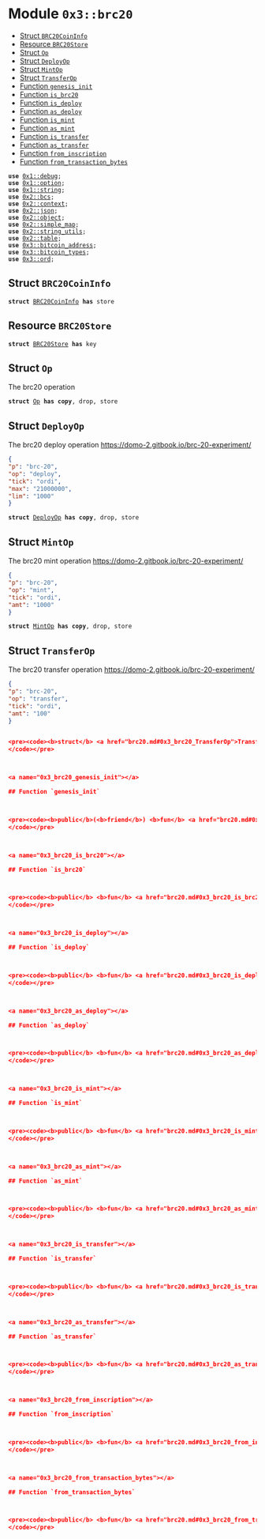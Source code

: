 
<a name="0x3_brc20"></a>

# Module `0x3::brc20`



-  [Struct `BRC20CoinInfo`](#0x3_brc20_BRC20CoinInfo)
-  [Resource `BRC20Store`](#0x3_brc20_BRC20Store)
-  [Struct `Op`](#0x3_brc20_Op)
-  [Struct `DeployOp`](#0x3_brc20_DeployOp)
-  [Struct `MintOp`](#0x3_brc20_MintOp)
-  [Struct `TransferOp`](#0x3_brc20_TransferOp)
-  [Function `genesis_init`](#0x3_brc20_genesis_init)
-  [Function `is_brc20`](#0x3_brc20_is_brc20)
-  [Function `is_deploy`](#0x3_brc20_is_deploy)
-  [Function `as_deploy`](#0x3_brc20_as_deploy)
-  [Function `is_mint`](#0x3_brc20_is_mint)
-  [Function `as_mint`](#0x3_brc20_as_mint)
-  [Function `is_transfer`](#0x3_brc20_is_transfer)
-  [Function `as_transfer`](#0x3_brc20_as_transfer)
-  [Function `from_inscription`](#0x3_brc20_from_inscription)
-  [Function `from_transaction_bytes`](#0x3_brc20_from_transaction_bytes)


<pre><code><b>use</b> <a href="">0x1::debug</a>;
<b>use</b> <a href="">0x1::option</a>;
<b>use</b> <a href="">0x1::string</a>;
<b>use</b> <a href="">0x2::bcs</a>;
<b>use</b> <a href="">0x2::context</a>;
<b>use</b> <a href="">0x2::json</a>;
<b>use</b> <a href="">0x2::object</a>;
<b>use</b> <a href="">0x2::simple_map</a>;
<b>use</b> <a href="">0x2::string_utils</a>;
<b>use</b> <a href="">0x2::table</a>;
<b>use</b> <a href="bitcoin_address.md#0x3_bitcoin_address">0x3::bitcoin_address</a>;
<b>use</b> <a href="bitcoin_types.md#0x3_bitcoin_types">0x3::bitcoin_types</a>;
<b>use</b> <a href="ord.md#0x3_ord">0x3::ord</a>;
</code></pre>



<a name="0x3_brc20_BRC20CoinInfo"></a>

## Struct `BRC20CoinInfo`



<pre><code><b>struct</b> <a href="brc20.md#0x3_brc20_BRC20CoinInfo">BRC20CoinInfo</a> <b>has</b> store
</code></pre>



<a name="0x3_brc20_BRC20Store"></a>

## Resource `BRC20Store`



<pre><code><b>struct</b> <a href="brc20.md#0x3_brc20_BRC20Store">BRC20Store</a> <b>has</b> key
</code></pre>



<a name="0x3_brc20_Op"></a>

## Struct `Op`

The brc20 operation


<pre><code><b>struct</b> <a href="brc20.md#0x3_brc20_Op">Op</a> <b>has</b> <b>copy</b>, drop, store
</code></pre>



<a name="0x3_brc20_DeployOp"></a>

## Struct `DeployOp`

The brc20 deploy operation
https://domo-2.gitbook.io/brc-20-experiment/
```json
{
"p": "brc-20",
"op": "deploy",
"tick": "ordi",
"max": "21000000",
"lim": "1000"
}
```


<pre><code><b>struct</b> <a href="brc20.md#0x3_brc20_DeployOp">DeployOp</a> <b>has</b> <b>copy</b>, drop, store
</code></pre>



<a name="0x3_brc20_MintOp"></a>

## Struct `MintOp`

The brc20 mint operation
https://domo-2.gitbook.io/brc-20-experiment/
```json
{
"p": "brc-20",
"op": "mint",
"tick": "ordi",
"amt": "1000"
}
```


<pre><code><b>struct</b> <a href="brc20.md#0x3_brc20_MintOp">MintOp</a> <b>has</b> <b>copy</b>, drop, store
</code></pre>



<a name="0x3_brc20_TransferOp"></a>

## Struct `TransferOp`

The brc20 transfer operation
https://domo-2.gitbook.io/brc-20-experiment/
```json
{
"p": "brc-20",
"op": "transfer",
"tick": "ordi",
"amt": "100"
}


<pre><code><b>struct</b> <a href="brc20.md#0x3_brc20_TransferOp">TransferOp</a> <b>has</b> <b>copy</b>, drop, store
</code></pre>



<a name="0x3_brc20_genesis_init"></a>

## Function `genesis_init`



<pre><code><b>public</b>(<b>friend</b>) <b>fun</b> <a href="brc20.md#0x3_brc20_genesis_init">genesis_init</a>(ctx: &<b>mut</b> <a href="_Context">context::Context</a>, _genesis_account: &<a href="">signer</a>)
</code></pre>



<a name="0x3_brc20_is_brc20"></a>

## Function `is_brc20`



<pre><code><b>public</b> <b>fun</b> <a href="brc20.md#0x3_brc20_is_brc20">is_brc20</a>(self: &<a href="brc20.md#0x3_brc20_Op">brc20::Op</a>): bool
</code></pre>



<a name="0x3_brc20_is_deploy"></a>

## Function `is_deploy`



<pre><code><b>public</b> <b>fun</b> <a href="brc20.md#0x3_brc20_is_deploy">is_deploy</a>(self: &<a href="brc20.md#0x3_brc20_Op">brc20::Op</a>): bool
</code></pre>



<a name="0x3_brc20_as_deploy"></a>

## Function `as_deploy`



<pre><code><b>public</b> <b>fun</b> <a href="brc20.md#0x3_brc20_as_deploy">as_deploy</a>(self: &<a href="brc20.md#0x3_brc20_Op">brc20::Op</a>): <a href="_Option">option::Option</a>&lt;<a href="brc20.md#0x3_brc20_DeployOp">brc20::DeployOp</a>&gt;
</code></pre>



<a name="0x3_brc20_is_mint"></a>

## Function `is_mint`



<pre><code><b>public</b> <b>fun</b> <a href="brc20.md#0x3_brc20_is_mint">is_mint</a>(self: &<a href="brc20.md#0x3_brc20_Op">brc20::Op</a>): bool
</code></pre>



<a name="0x3_brc20_as_mint"></a>

## Function `as_mint`



<pre><code><b>public</b> <b>fun</b> <a href="brc20.md#0x3_brc20_as_mint">as_mint</a>(self: &<a href="brc20.md#0x3_brc20_Op">brc20::Op</a>): <a href="_Option">option::Option</a>&lt;<a href="brc20.md#0x3_brc20_MintOp">brc20::MintOp</a>&gt;
</code></pre>



<a name="0x3_brc20_is_transfer"></a>

## Function `is_transfer`



<pre><code><b>public</b> <b>fun</b> <a href="brc20.md#0x3_brc20_is_transfer">is_transfer</a>(self: &<a href="brc20.md#0x3_brc20_Op">brc20::Op</a>): bool
</code></pre>



<a name="0x3_brc20_as_transfer"></a>

## Function `as_transfer`



<pre><code><b>public</b> <b>fun</b> <a href="brc20.md#0x3_brc20_as_transfer">as_transfer</a>(self: &<a href="brc20.md#0x3_brc20_Op">brc20::Op</a>): <a href="_Option">option::Option</a>&lt;<a href="brc20.md#0x3_brc20_TransferOp">brc20::TransferOp</a>&gt;
</code></pre>



<a name="0x3_brc20_from_inscription"></a>

## Function `from_inscription`



<pre><code><b>public</b> <b>fun</b> <a href="brc20.md#0x3_brc20_from_inscription">from_inscription</a>(inscription_body: <a href="_Option">option::Option</a>&lt;<a href="">vector</a>&lt;u8&gt;&gt;): <a href="_Option">option::Option</a>&lt;<a href="brc20.md#0x3_brc20_Op">brc20::Op</a>&gt;
</code></pre>



<a name="0x3_brc20_from_transaction_bytes"></a>

## Function `from_transaction_bytes`



<pre><code><b>public</b> <b>fun</b> <a href="brc20.md#0x3_brc20_from_transaction_bytes">from_transaction_bytes</a>(transaction_bytes: <a href="">vector</a>&lt;u8&gt;): <a href="">vector</a>&lt;<a href="brc20.md#0x3_brc20_Op">brc20::Op</a>&gt;
</code></pre>
